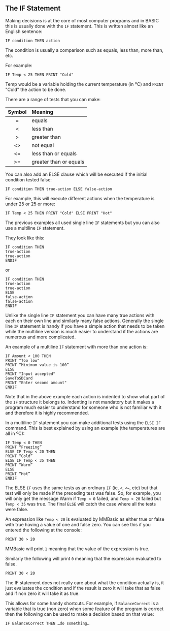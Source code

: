 ## The IF Statement

Making decisions is at the core of most computer programs and in BASIC this is usually done with
the `IF` statement. This is written almost like an English sentence:

```basic
IF condition THEN action
```

The condition is usually a comparison such as equals, less than, more than, etc.

For example:

```basic
IF Temp < 25 THEN PRINT "Cold"
```

Temp would be a variable holding the current temperature (in ºC) and `PRINT` "Cold" the action to
be done.

There are a range of tests that you can make:

Symbol | Meaning
:-: | :-
= | equals
\< | less than
\> | greater than
\<\> | not equal
\<= | less than or equals
\>= | greater than or equals

You can also add an ELSE clause which will be executed if the initial condition tested false:

```basic
IF condition THEN true-action ELSE false-action
```

For example, this will execute different actions when the temperature is under 25 or 25 or more:

```basic
IF Temp < 25 THEN PRINT "Cold" ELSE PRINT "Hot"
```

The previous examples all used single line `IF` statements but you can also use a multiline `IF` statement.

They look like this:

```basic
IF condition THEN
true-action
true-action
ENDIF
```

or

```basic
IF condition THEN
true-action
true-action
ELSE
false-action
false-action
ENDIF
```

Unlike the single line `IF` statement you can have many true actions with each on their own line and
similarly many false actions. Generally the single line `IF` statement is handy if you have a simple
action that needs to be taken while the multiline version is much easier to understand if the actions are
numerous and more complicated.

An example of a multiline `IF` statement with more than one action is:

```basic
IF Amount < 100 THEN
PRINT "Too low"
PRINT “Minimum value is 100”
ELSE
PRINT "Input accepted"
SaveToSDCard
PRINT "Enter second amount"
ENDIF
```

Note that in the above example each action is indented to show what part of the `IF` structure it belongs
to. Indenting is not mandatory but it makes a program much easier to understand for someone who is
not familiar with it and therefore it is highly recommended.

In a multiline `IF` statement you can make additional tests using the `ELSE IF` command. This is best
explained by using an example (the temperatures are all in ºC):

```basic
IF Temp < 0 THEN
PRINT “Freezing”
ELSE IF Temp < 20 THEN
PRINT “Cold”
ELSE IF Temp < 35 THEN
PRINT “Warm”
ELSE
PRINT “Hot”
ENDIF
```

The ELSE `IF` uses the same tests as an ordinary `IF` (ie, `<`, `<=`, etc) but that test will only be made if the
preceding test was false. So, for example, you will only get the message Warm if `Temp < 0` failed,
and `Temp < 20` failed but `Temp < 35` was true. The final `ELSE` will catch the case where all the
tests were false.

An expression like `Temp < 20` is evaluated by MMBasic as either true or false with true having a
value of one and false zero. You can see this if you entered the following at the console:

```basic
PRINT 30 > 20
```

MMBasic will print `1` meaning that the value of the expression is true.

Similarly the following will print `0` meaning that the expression evaluated to false.


```basic
PRINT 30 < 20
```

The IF statement does not really care about what the condition actually is, it just evaluates the
condition and if the result is zero it will take that as false and if non zero it will take it as true.

This allows for some handy shortcuts. For example, if `BalanceCorrect` is a variable that is true
(non zero) when some feature of the program is correct then the following can be used to make a
decision based on that value:

```basic
IF BalanceCorrect THEN …do something…
```
